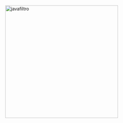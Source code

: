 # 

<img width="356" alt="javafiltro" src="https://github.com/user-attachments/assets/0bff7a7e-61d3-4cd4-ab67-12550bb81b20">
